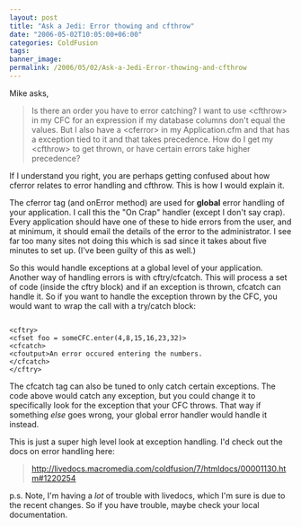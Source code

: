 ```yaml
---
layout: post
title: "Ask a Jedi: Error thowing and cfthrow"
date: "2006-05-02T10:05:00+06:00"
categories: ColdFusion 
tags: 
banner_image: 
permalink: /2006/05/02/Ask-a-Jedi-Error-thowing-and-cfthrow
---
```


Mike asks, 

<blockquote>
Is there an order you have to error catching?  I want to use &lt;cfthrow&gt; in my CFC for an expression if my database columns don't equal the values.  But I also have a &lt;cferror&gt; in my Application.cfm and that has a exception tied to it and that takes precedence.  How do I get my &lt;cfthrow&gt; to get thrown, or have certain errors take higher precedence?
</blockquote>

If I understand you right, you are perhaps getting confused about how cferror relates to error handling and cfthrow. This is how I would explain it. 

The cferror tag (and onError method) are used for <b>global</b> error handling of your application. I call this the "On Crap" handler (except I don't say crap). Every application should have one of these to hide errors from the user, and at minimum, it should email the details of the error to the administrator. I see far too many sites not doing this which is sad since it takes about five minutes to set up. (I've been guilty of this as well.)

So this would handle exceptions at a global level of your application. Another way of handling errors is with cftry/cfcatch. This will process a set of code (inside the cftry block) and if an exception is thrown, cfcatch can handle it. So if you want to handle the exception thrown by the CFC, you would want to wrap the call with a try/catch block:

<code>
&lt;cftry&gt;
&lt;cfset foo = someCFC.enter(4,8,15,16,23,32)&gt;
&lt;cfcatch&gt;
&lt;cfoutput&gt;An error occured entering the numbers.
&lt;/cfcatch&gt;
&lt;/cftry&gt;
</code>

The cfcatch tag can also be tuned to only catch certain exceptions. The code above would catch any exception, but you could change it to specifically look for the exception that your CFC throws. That way if something <i>else</i> goes wrong, your global error handler would handle it instead.

This is just a super high level look at exception handling. I'd check out the docs on error handling here:

<blockquote>
<a href="http://livedocs.macromedia.com/coldfusion/7/htmldocs/00001130.htm#1220254">http://livedocs.macromedia.com/coldfusion/7/htmldocs/00001130.htm#1220254</a>
</blockquote>

p.s. Note, I'm having a <i>lot</i> of trouble with livedocs,  which I'm sure is due to the recent changes. So if you have trouble, maybe check your local documentation.